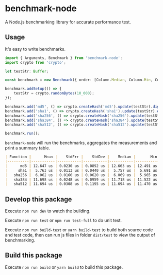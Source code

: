 # benchmark-node

A Node.js benchmarking library for accurate performance test.

## Usage

It's easy to write benchmarks.

```ts
import { Arguments, Benchmark } from 'benchmark-node';
import crypto from 'crypto';

let testStr: Buffer;

const benchmark = new Benchmark({ order: [Column.Median, Column.Min, Column.Max] });

benchmark.addSetup(() => {
    testStr = crypto.randomBytes(10_000);
});

benchmark.add('md5', () => crypto.createHash('md5').update(testStr).digest('hex'));
benchmark.add('sha1', () => crypto.createHash('sha1').update(testStr).digest('hex'));
benchmark.add('sha256', () => crypto.createHash('sha256').update(testStr).digest('hex'));
benchmark.add('sha384', () => crypto.createHash('sha384').update(testStr).digest('hex'));
benchmark.add('sha512', () => crypto.createHash('sha512').update(testStr).digest('hex'));

benchmark.run();
```

`benchmark-node` will run the benchmarks, aggregates the measurements and print a summary table.

```md
| Function |      Mean |    StdErr |    StdDev |    Median |       Min |       Max |
|----------|-----------|-----------|-----------|-----------|-----------|-----------|
|      md5 | 12.647 us | 0.0230 us | 0.0892 us | 12.663 us | 12.491 us | 12.792 us |
|     sha1 |  5.763 us | 0.0113 us | 0.0440 us |  5.757 us |  5.691 us |  5.852 us |
|   sha256 |  6.062 us | 0.0160 us | 0.0620 us |  6.069 us |  5.965 us |  6.193 us |
|   sha384 | 11.698 us | 0.0248 us | 0.0959 us | 11.718 us | 11.522 us | 11.865 us |
|   sha512 | 11.694 us | 0.0308 us | 0.1195 us | 11.694 us | 11.470 us | 11.928 us |
```

## Develop this package

Execute `npm run dev` to watch the building.

Execute `npm run test` or `npm run test-full` to do unit test.

Execute `npm run build-test` or `yarn build-test` to build both source code and test code,
then can run js files in folder `dist/test` to view the output of benchmarking.

## Build this package

Execute `npm run build` or `yarn build` to build this package.
